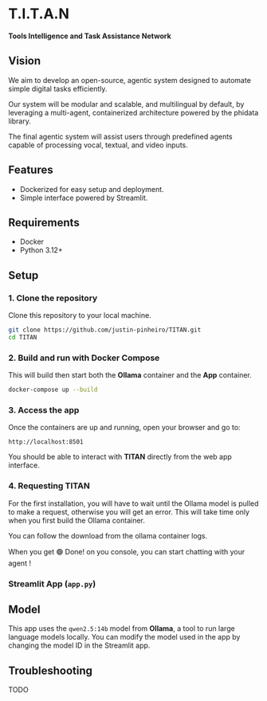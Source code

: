 # T.I.T.A.N

**Tools Intelligence and Task Assistance Network**

## Vision

We aim to develop an open-source, agentic system designed to automate simple digital tasks efficiently. 

Our system will be modular and scalable, and multilingual by default, by leveraging a multi-agent, containerized architecture powered by the phidata library.

The final agentic system will assist users through predefined agents capable of processing vocal, textual, and video inputs.

## Features

- Dockerized for easy setup and deployment.
- Simple interface powered by Streamlit.
  
## Requirements

- Docker
- Python 3.12+

## Setup

### 1. Clone the repository
Clone this repository to your local machine.

```bash
git clone https://github.com/justin-pinheiro/TITAN.git
cd TITAN
```

### 2. Build and run with Docker Compose
This will build then start both the **Ollama** container and the **App** container.

```bash
docker-compose up --build
```

### 3. Access the app

Once the containers are up and running, open your browser and go to:

```
http://localhost:8501
```

You should be able to interact with **TITAN** directly from the web app interface.

### 4. Requesting TITAN

For the first installation, you will have to wait until the Ollama model is pulled to make a request, otherwise you will get an error. This will take time only when you first build the Ollama container.

You can follow the download from the ollama container logs.

When you get 🟢 Done! on you console, you can start chatting with your agent !

### Streamlit App (`app.py`)

## Model

This app uses the `qwen2.5:14b` model from **Ollama**, a tool to run large language models locally. You can modify the model used in the app by changing the model ID in the Streamlit app.

## Troubleshooting

TODO
